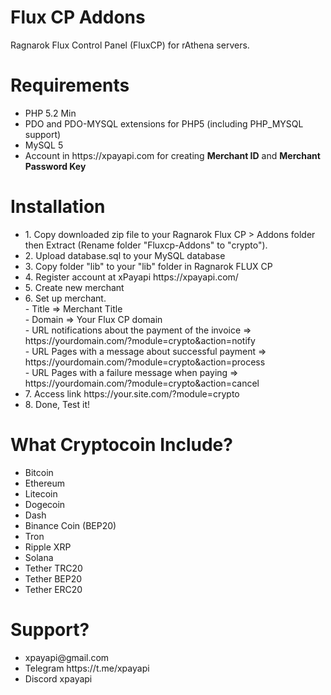 # Flux CP Addons
Ragnarok Flux Control Panel (FluxCP) for rAthena servers.

<h1>Requirements</h1>
<ul>
<li>PHP 5.2 Min</li>
<li>PDO and PDO-MYSQL extensions for PHP5 (including PHP_MYSQL support)</li>
<li>MySQL 5</li>
<li>Account in https://xpayapi.com for creating <strong>Merchant ID</strong> and <strong>Merchant Password Key</strong></li>
</ul>

<h1>Installation</h1>
<ul>
<li>1. Copy downloaded zip file to your Ragnarok Flux CP > Addons folder then Extract (Rename folder "Fluxcp-Addons" to "crypto").</li>
<li>2. Upload database.sql to your MySQL database</li>
<li>3. Copy folder "lib" to your "lib" folder in Ragnarok FLUX CP</li>
<li>4. Register account at xPayapi https://xpayapi.com/</li>
<li>5. Create new merchant</li>
<li>6. Set up merchant.
<br/>- Title => Merchant Title
<br/>- Domain => Your Flux CP domain
<br/>- URL notifications about the payment of the invoice => https://yourdomain.com/?module=crypto&action=notify
<br/>- URL Pages with a message about successful payment =>  https://yourdomain.com/?module=crypto&action=process
<br/>- URL Pages with a failure message when paying => https://yourdomain.com/?module=crypto&action=cancel</li>
<li>7. Access link https://your.site.com/?module=crypto
<li>8. Done, Test it!</li>
</ul>

<h1>What Cryptocoin Include?</h1>
<ul>
<li>Bitcoin</li>
<li>Ethereum</li>
<li>Litecoin</li>
<li>Dogecoin</li>
<li>Dash</li>
<li>Binance Coin (BEP20)</li>
<li>Tron</li>
<li>Ripple XRP</li>
<li>Solana</li>
<li>Tether TRC20</li>
<li>Tether BEP20</li>
<li>Tether ERC20</li>
</ul>

<h1>Support?</h1>
<ul>
<li>xpayapi@gmail.com</li>
<li>Telegram https://t.me/xpayapi</li>
<li>Discord xpayapi</li>
</ul>